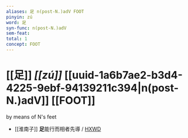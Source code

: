 ```yaml
---
aliases: 足 n(post-N.)adV FOOT
pinyin: zú
word: 足
syn-func: n(post-N.)adV
sem-feat: 
total: 1
concept: FOOT 
---
```

# [[足]] *[[zú]]*  [[uuid-1a6b7ae2-b3d4-4225-9ebf-94139211c394|n(post-N.)adV]] [[FOOT]]
by means of N's feet
 - [[淮南子]] **足**能行而相者先導 / [HXWD](https://hxwd.org/textview.html?location=KR3j0010_tls_009-1a.12)